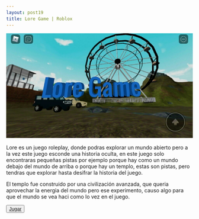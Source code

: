 ```yaml
---
layout: post19
title: Lore Game | Roblox
---
```


<img src="../img/a73b091cf63c857c3db9ee54aeca54c1.jpeg">

Lore es un juego roleplay, donde podras explorar un mundo abierto pero a la vez este juego esconde una historia oculta, en este juego solo encontraras pequeñas pistas por ejemplo porque hay como un mundo debajo del mundo de arriba o porque hay un templo, estas son pistas, pero tendras que explorar hasta desifrar la historia del juego.

El templo fue construido por una civilización avanzada, que queria aprovechar la energia del mundo pero ese experimento, causo algo para que el mundo se vea haci como lo vez en el juego.

<button><a href="https://www.roblox.com/games/4677854072/Lore-GAME-ROLEPLAY" class="boton_personalizado">Jugar</a></button>

